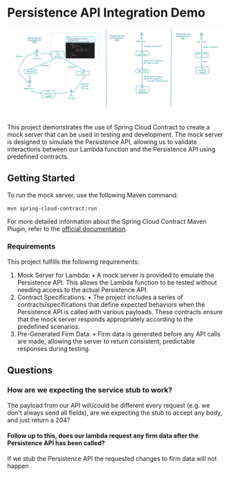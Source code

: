 # Persistence API Integration Demo

![image (1).png](image%20%281%29.png)

This project demonstrates the use of Spring Cloud Contract to create a mock server that can be used in testing and development. The mock server is designed to simulate the Persistence API, allowing us to validate interactions between our Lambda function and the Persistence API using predefined contracts.

## Getting Started

To run the mock server, use the following Maven command:

```shell
mvn spring-cloud-contract:run
```

For more detailed information about the Spring Cloud Contract Maven Plugin, refer to the [official documentation](https://docs.spring.io/spring-cloud-contract/docs/current/spring-cloud-contract-maven-plugin/plugin-info.html).

### Requirements

This project fulfills the following requirements:

1.	Mock Server for Lambda:
    •	A mock server is provided to emulate the Persistence API. This allows the Lambda function to be tested without needing access to the actual Persistence API.
2.	Contract Specifications:
    •	The project includes a series of contracts/specifications that define expected behaviors when the Persistence API is called with various payloads. These contracts ensure that the mock server responds appropriately according to the predefined scenarios.
3.	Pre-Generated Firm Data:
    •	Firm data is generated before any API calls are made, allowing the server to return consistent, predictable responses during testing.

## Questions

### How are we expecting the service stub to work?
The payload from our API will/could be different every request (e.g. we don't always send all fields), are we expecting the stub to accept any body, and just return a 204?

#### Follow up to this, does our lambda request any firm data after the Persistence API has been called?
If we stub the Persistence API the requested changes to firm data will not happen
